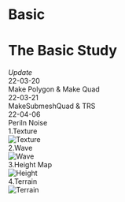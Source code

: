 # Basic
The Basic Study  
==============================
*Update*  
22-03-20  
Make Polygon & Make Quad  
22-03-21  
MakeSubmeshQuad & TRS  
22-04-06  
Periln Noise  
1.Texture  
![Texture](https://user-images.githubusercontent.com/101923824/161943531-be5b0187-c8df-40be-92b7-f2857af3a531.PNG)  
2.Wave  
![Wave](https://user-images.githubusercontent.com/101923824/161943857-9685fc5d-24e4-4e81-8040-e86546c622a7.gif)  
3.Height Map  
![Height](https://user-images.githubusercontent.com/101923824/161943928-827d68cf-f47b-4590-abd6-fbb69fb48a56.PNG)  
4.Terrain  
![Terrain](https://user-images.githubusercontent.com/101923824/161943995-9d41a8ee-12dc-4e99-ac48-212936385226.PNG)
